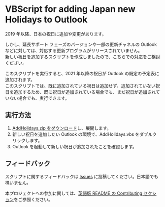 # VBScript for adding Japan new Holidays to Outlook

2019 年以降、日本の祝日に追加や変更があります。

しかし、延長サポート フェーズのバージョンや一部の更新チャネルの Outlook などに対しては、対応する更新プログラムがリリースされていません。  
新しい祝日を追加するスクリプトを作成しましたので、こちらでの対応をご検討ください。

このスクリプトを実行すると、2021 年以降の祝日が Outlook の既定の予定表に追加されます。  
このスクリプトでは、既に追加されている祝日は追加せず、追加されていない祝日を追加するため、既に祝日が追加されている場合でも、まだ祝日が追加されていない場合でも、実行できます。

## 実行方法

1. [AddHolidays.zip をダウンロード](https://github.com/Microsoft/AddOutlookJapanHoliday/releases)し、展開します。
2. 新しい祝日を追加したい Outlook の環境で、AddHolidays.vbs をダブルクリックします。
3. Outlook を起動して新しい祝日が追加されたことを確認します。

## フィードバック

スクリプトに関するフィードバックは [Issues](https://github.com/Microsoft/AddOutlookJapanHoliday/issues) に投稿してください。日本語でも構いません。

本プロジェクトへの参加に関しては、[英語版 README の Contributing セクション](https://github.com/Microsoft/AddOutlookJapanHoliday#contributing)をご参照ください。